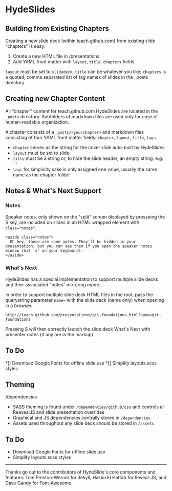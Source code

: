 # HydeSlides

## Building from Existing Chapters

Creating a new slide deck (within teach.github.com) from existing slide "chapters" is easy:

1. Create a new HTML file in /presentations
2. Add YAML front matter with `layout`, `title`, `chapters` fields

`layout` must be set to `slidedeck`; `title` can be whatever you like; `chapters` is a quoted, comma separated list of tag names of slides in the _posts directory.

## Creating new Chapter Content

All "chapter" content for teach.github.com HydeSlides are located in the `_posts` directory. Subfolders of markdown files are used only for ease of human-readable organization.

A chapter consists of a `_posts/<yourchapter>` and markdown files consisting of four YAML front matter fields: `chapter`, `layout`, `title`, `tags`.

* `chapter` serves as the string for the cover slide auto-built by HydeSlides
* `layout` must be set to slide
* `title` must be a string or, to hide the slide header, an empty string. e.g. `''`
* `tags` for simplicity sake is only assigned one value, usually the same name as the chapter folder

## Notes & What's Next Support

### Notes

Speaker notes, only shown on the "split" screen displayed by presseing the S key, are included on slides in an HTML wrapped element with `class="notes"`.

	<aside class="notes">
	  Oh hey, these are some notes. They'll be hidden in your presentation, but you can see them if you open the speaker notes window (hit 's' on your keyboard).
	</aside>

### What's Next

HydeSlides has a special implementation to support multiple slide decks and their associated "notes" mirroring mode.

In order to support multiple slide deck HTML files in the root, pass the querystring parameter `name=` with the slide deck (name only) when opening in a browser. 

	http://teach.github.com/presentations/git-foundations.html?name=git-foundations

Pressing S will then correctly launch the slide deck What's Next with presenter notes (if any are in the markup)

	
## To Do
*[] Download Google Fonts for offline slide use
*[] Simplify layouts.scss styles

## Theming

/dependencies 
* SASS theming is found under `/dependencies/github/css` and controls all ReavealJS and slide presentation overrides
* Graphical and JS dependencies centrally stored in `/dependencies`
* Assets used throughout any slide deck should be stored in `/assets`

## To Do
* Download Google Fonts for offline slide use
* Simplify layouts.scss styles

---
Thanks go out to the contributors of HydeSlide's core components and features: Tom Preston-Werner for Jekyll, Hakim El Hattab for Reveal-JS, and Dave Gandy for Font-Awesome.
